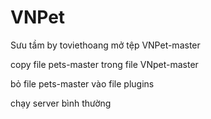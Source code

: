 # VNPet
Sưu tầm by toviethoang
mở tệp VNPet-master

copy file pets-master trong file VNpet-master

bỏ file pets-master vào file plugins 

chạy server bình thường 
